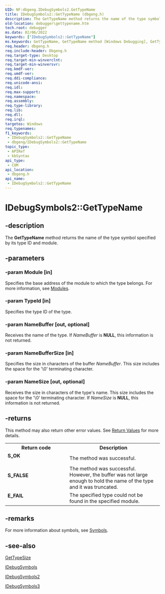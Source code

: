 ```yaml
---
UID: NF:dbgeng.IDebugSymbols2.GetTypeName
title: IDebugSymbols2::GetTypeName (dbgeng.h)
description: The GetTypeName method returns the name of the type symbol specified by its type ID and module. This method belongs to the IDebugSymbols2 interface.
old-location: debugger\gettypename.htm
tech.root: debugger
ms.date: 02/06/2022
keywords: ["IDebugSymbols2::GetTypeName"]
ms.keywords: GetTypeName, GetTypeName method [Windows Debugging], GetTypeName method [Windows Debugging],IDebugSymbols interface, GetTypeName method [Windows Debugging],IDebugSymbols2 interface, GetTypeName method [Windows Debugging],IDebugSymbols3 interface, IDebugSymbols interface [Windows Debugging],GetTypeName method, IDebugSymbols2 interface [Windows Debugging],GetTypeName method, IDebugSymbols2.GetTypeName, IDebugSymbols2::GetTypeName, IDebugSymbols3 interface [Windows Debugging],GetTypeName method, IDebugSymbols3::GetTypeName, IDebugSymbols::GetTypeName, IDebugSymbols_01f0496a-ce0e-442b-88c9-2a92c15a1237.xml, dbgeng/IDebugSymbols2::GetTypeName, dbgeng/IDebugSymbols3::GetTypeName, dbgeng/IDebugSymbols::GetTypeName, debugger.gettypename
req.header: dbgeng.h
req.include-header: Dbgeng.h
req.target-type: Desktop
req.target-min-winverclnt: 
req.target-min-winversvr: 
req.kmdf-ver: 
req.umdf-ver: 
req.ddi-compliance: 
req.unicode-ansi: 
req.idl: 
req.max-support: 
req.namespace: 
req.assembly: 
req.type-library: 
req.lib: 
req.dll: 
req.irql: 
targetos: Windows
req.typenames: 
f1_keywords:
 - IDebugSymbols2::GetTypeName
 - dbgeng/IDebugSymbols2::GetTypeName
topic_type:
 - APIRef
 - kbSyntax
api_type:
 - COM
api_location:
 - dbgeng.h
api_name:
 - IDebugSymbols2::GetTypeName
---
```


# IDebugSymbols2::GetTypeName


## -description

The <b>GetTypeName</b>  method returns the name of the type symbol specified by its type ID and module.

## -parameters

### -param Module [in]


Specifies the base address of the module to which the type belongs.  For more information, see <a href="/windows-hardware/drivers/debugger/modules">Modules</a>.

### -param TypeId [in]


Specifies the type ID of the type.

### -param NameBuffer [out, optional]


Receives the name of the type.  If <i>NameBuffer</i> is <b>NULL</b>, this information is not returned.

### -param NameBufferSize [in]


Specifies the size in characters of the buffer <i>NameBuffer</i>. This size includes the space for the '\0' terminating character.

### -param NameSize [out, optional]


Receives the size in characters of the type's name. This size includes the space for the '\0' terminating character. If <i>NameSize</i> is <b>NULL</b>, this information is not returned.

## -returns

This method may also return other error values.  See <a href="/windows-hardware/drivers/debugger/hresult-values">Return Values</a> for more details.

<table>
<tr>
<th>Return code</th>
<th>Description</th>
</tr>
<tr>
<td width="40%">
<dl>
<dt><b>S_OK</b></dt>
</dl>
</td>
<td width="60%">
The method was successful.

</td>
</tr>
<tr>
<td width="40%">
<dl>
<dt><b>S_FALSE</b></dt>
</dl>
</td>
<td width="60%">
The method was successful. However, the buffer was not large enough to hold the name of the type and it was truncated.

</td>
</tr>
<tr>
<td width="40%">
<dl>
<dt><b>E_FAIL </b></dt>
</dl>
</td>
<td width="60%">
The specified type could not be found in the specified module.

</td>
</tr>
</table>

## -remarks

For more information about symbols, see <a href="/windows-hardware/drivers/debugger/symbols4">Symbols</a>.

## -see-also

<a href="/windows-hardware/drivers/ddi/dbgeng/nf-dbgeng-idebugsymbols3-gettypesize">GetTypeSize</a>



<a href="/windows-hardware/drivers/ddi/dbgeng/nn-dbgeng-idebugsymbols">IDebugSymbols</a>



<a href="/windows-hardware/drivers/ddi/dbgeng/nn-dbgeng-idebugsymbols2">IDebugSymbols2</a>



<a href="/windows-hardware/drivers/ddi/dbgeng/nn-dbgeng-idebugsymbols3">IDebugSymbols3</a>

